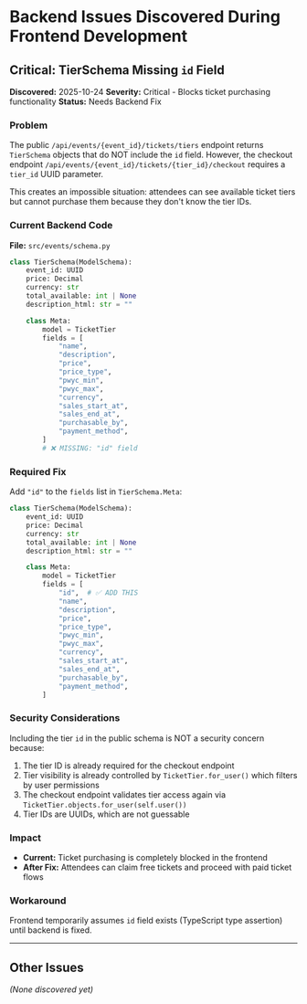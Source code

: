 # Backend Issues Discovered During Frontend Development

## Critical: TierSchema Missing `id` Field

**Discovered:** 2025-10-24
**Severity:** Critical - Blocks ticket purchasing functionality
**Status:** Needs Backend Fix

### Problem

The public `/api/events/{event_id}/tickets/tiers` endpoint returns `TierSchema` objects that do NOT include the `id` field. However, the checkout endpoint `/api/events/{event_id}/tickets/{tier_id}/checkout` requires a `tier_id` UUID parameter.

This creates an impossible situation: attendees can see available ticket tiers but cannot purchase them because they don't know the tier IDs.

### Current Backend Code

**File:** `src/events/schema.py`

```python
class TierSchema(ModelSchema):
    event_id: UUID
    price: Decimal
    currency: str
    total_available: int | None
    description_html: str = ""

    class Meta:
        model = TicketTier
        fields = [
            "name",
            "description",
            "price",
            "price_type",
            "pwyc_min",
            "pwyc_max",
            "currency",
            "sales_start_at",
            "sales_end_at",
            "purchasable_by",
            "payment_method",
        ]
        # ❌ MISSING: "id" field
```

### Required Fix

Add `"id"` to the `fields` list in `TierSchema.Meta`:

```python
class TierSchema(ModelSchema):
    event_id: UUID
    price: Decimal
    currency: str
    total_available: int | None
    description_html: str = ""

    class Meta:
        model = TicketTier
        fields = [
            "id",  # ✅ ADD THIS
            "name",
            "description",
            "price",
            "price_type",
            "pwyc_min",
            "pwyc_max",
            "currency",
            "sales_start_at",
            "sales_end_at",
            "purchasable_by",
            "payment_method",
        ]
```

### Security Considerations

Including the tier `id` in the public schema is NOT a security concern because:

1. The tier ID is already required for the checkout endpoint
2. Tier visibility is already controlled by `TicketTier.for_user()` which filters by user permissions
3. The checkout endpoint validates tier access again via `TicketTier.objects.for_user(self.user())`
4. Tier IDs are UUIDs, which are not guessable

### Impact

- **Current:** Ticket purchasing is completely blocked in the frontend
- **After Fix:** Attendees can claim free tickets and proceed with paid ticket flows

### Workaround

Frontend temporarily assumes `id` field exists (TypeScript type assertion) until backend is fixed.

---

## Other Issues

_(None discovered yet)_
